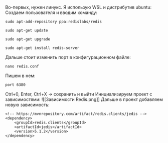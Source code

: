Во-первых, нужен линукс. Я использую WSL и дистрибутив ubuntu:
Создаем пользователя и вводим команду:
```
sudo apt-add-repository ppa:redislabs/redis
```

```
sudo apt-get update
```

```
sudo apt-get upgrade
```

```
sudo apt-get install redis-server
```

Дальше стоит изменить порт в конфигурационном файле:
```
nano redis.conf
```
Пишем в нем:
```
port 6380
```
Ctrl+0, Enter, Ctrl+X -> сохранить и выйти
Инициализируем проект с зависимостями:
![[Зависимости Redis.png]]
Дальше в проект добавляем новую зависимость:
```
<!-- https://mvnrepository.com/artifact/redis.clients/jedis -->
<dependency>
    <groupId>redis.clients</groupId>
    <artifactId>jedis</artifactId>
    <version>5.1.2</version>
</dependency>
